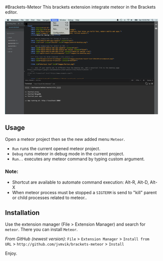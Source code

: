 #Brackets-Meteor
This brackets extension integrate meteor in the Brackets editor.

![Extension in action](screenshot.png)

## Usage
Open a meteor project then se the new added menu `Meteor`.

* `Run` runs the current opened meteor project.
* `Debug` runs meteor in debug mode in the current project.
* `Run..` executes any meteor command by typing custom argument.

### Note: 

* Shortcut are available to automate command execution: Alt-R, Alt-D, Alt-X  
* When meteor process must be stopped a `SIGTERM` is send to "kill" parent or child processes related to meteor..

## Installation

Use the extension manager (File > Extension Manager) and search for `meteor`.
There you can install `Meteor`.

*From GitHub (newest version):*
`File` > `Extension Manager` > `Install from URL` > `http://github.com/jvmvik/brackets-meteor` > `Install`

Enjoy.